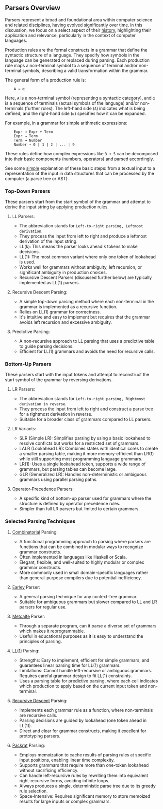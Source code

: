 
## Parsers Overview

Parsers represent a broad and foundational area within computer science and related disciplines, having
evolved significantly over time. In this discussion, we focus on a select aspect of their [history](HISTORY.md),
highlighting their application and relevance, particularly in the context of computer languages.

Production rules are the formal constructs in a grammar that define the syntactic structure of a language.
They specify how symbols in the language can be generated or replaced during parsing. Each production rule
maps a non-terminal symbol to a sequence of terminal and/or non-terminal symbols, describing a valid
transformation within the grammar.

The general form of a production rule is:

```text
    A → α
```

Here, `A` is a non-terminal symbol (representing a syntactic category), and `α` is a sequence of terminals
(actual symbols of the language) and/or non-terminals (further rules). The left-hand side (`A`) indicates
what is being defined, and the right-hand side (`α`) specifies how it can be expanded.

For example, in a grammar for simple arithmetic expressions:

```text
    Expr → Expr + Term
    Expr → Term
    Term → Number
    Number → 0 | 1 | 2 | ... | 9
```

These rules define how complex expressions like `3 + 5` can be decomposed into their basic components
(numbers, operators) and parsed accordingly.

See some [simple](./simple) explanation of these basic steps: from a textual input to a representation of
the input in data structures that can be processed by the computer (a parse tree or AST).


### Top-Down Parsers

These parsers start from the start symbol of the grammar and attempt to derive the input string by applying production rules.
1. LL Parsers:
    - The abbreviation stands for `Left-to-right parsing, Leftmost derivation`.
	- They process the input from left to right and produce a leftmost derivation of the input string.
	- LL(k): This means the parser looks ahead k tokens to make decisions.
	- LL(1): The most common variant where only one token of lookahead is used.
	- Works well for grammars without ambiguity, left recursion, or significant ambiguity in production choices.
	- Recursive Descent Parsers (discussed further below) are typically implemented as LL(1) parsers.

2. Recursive Descent Parsing:
	- A simple top-down parsing method where each non-terminal in the grammar is implemented as a recursive function.
	- Relies on LL(1) grammar for correctness.
	- It's intuitive and easy to implement but requires that the grammar avoids left recursion and excessive ambiguity.

3. Predictive Parsing:
	- A non-recursive approach to LL parsing that uses a predictive table to guide parsing decisions.
	- Efficient for LL(1) grammars and avoids the need for recursive calls.


### Bottom-Up Parsers

These parsers start with the input tokens and attempt to reconstruct the start symbol of the grammar by reversing derivations.
1. LR Parsers:
	- The abbreviation stands for `Left-to-right parsing, Rightmost derivation in reverse`.
	- They process the input from left to right and construct a parse tree for a rightmost derivation in reverse.
	- Suitable for a broader class of grammars compared to LL parsers.

2. LR Variants:
	- SLR (Simple LR): Simplifies parsing by using a basic lookahead to resolve conflicts but works for a restricted set of grammars.
	- LALR (Lookahead LR): Combines states with identical cores to create a smaller parsing table, making it more memory-efficient
      than LR(1) while still supporting most programming language grammars.
	- LR(1): Uses a single lookahead token, supports a wide range of grammars, but parsing tables can become large.
	- GLR (Generalized LR): Handles non-deterministic or ambiguous grammars using parallel parsing paths.

3. Operator-Precedence Parsers:
	- A specific kind of bottom-up parser used for grammars where the structure is defined by operator precedence rules.
	- Simpler than full LR parsers but limited to certain grammars.


### Selected Parsing Techniques

1. [Combinatorial](./combinator) Parsing:
	- A functional programming approach to parsing where parsers are functions that can be combined in modular ways to recognize grammar constructs.
	- Often implemented in languages like Haskell or Scala.
	- Elegant, flexible, and well-suited to highly modular or complex grammar constructs.
	- More commonly used in small domain-specific languages rather than general-purpose compilers due to potential inefficiency.

2. [Earley](./earley) Parser:
	- A general parsing technique for any context-free grammar.
    - Suitable for ambiguous grammars but slower compared to LL and LR parsers for regular use.

3. [Metcalfe](./metcalfe) Parser:
	- Through a separate program, can it parse a diverse set of grammars which makes it reprogrammable.
	- Useful in educational purposes as it is easy to understand the principles of parsing.

4. [LL(1)](./LL1) Parsing:
	- Strengths: Easy to implement, efficient for simple grammars, and guarantees linear parsing time for LL(1) grammars.
	- Limitations: Cannot handle left-recursive or ambiguous grammars. Requires careful grammar design to fit LL(1) constraints.
	- Uses a parsing table for predictive parsing, where each cell indicates which production to apply based on the current input token and non-terminal.

5. [Recursive Descent](./simple) Parsing:
	- Implements each grammar rule as a function, where non-terminals are recursive calls.
	- Parsing decisions are guided by lookahead (one token ahead in LL(1)).
	- Direct and clear for grammar constructs, making it excellent for prototyping parsers.

6. [Packrat](./packrat/) Parsing:
	- Employs memoization to cache results of parsing rules at specific input positions, enabling linear time complexity.
	- Supports grammars that require more than one-token lookahead without sacrificing efficiency.
	- Can handle left-recursive rules by rewriting them into equivalent right-recursive forms, avoiding infinite loops.
	- Always produces a single, deterministic parse tree due to its greedy rule selection.
	- Space-Intensive: Requires significant memory to store memoized results for large inputs or complex grammars.
